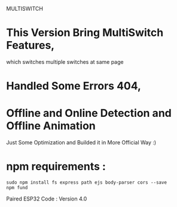 MULTISWITCH

# This Version Bring MultiSwitch Features,
  which switches multiple switches at same page

# Handled Some Errors 404,

# Offline and Online Detection and Offline Animation

Just Some Optimization and Builded it in More Official Way :)

# npm requirements :
```
sudo npm install fs express path ejs body-parser cors --save
npm fund
```

Paired ESP32 Code : Version 4.0